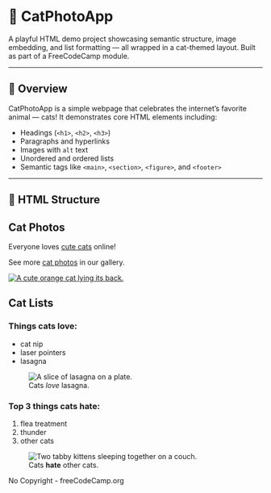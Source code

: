 # 🐾 CatPhotoApp

A playful HTML demo project showcasing semantic structure, image embedding, and list formatting — all wrapped in a cat-themed layout. Built as part of a FreeCodeCamp module.

---

## 📸 Overview

CatPhotoApp is a simple webpage that celebrates the internet’s favorite animal — cats! It demonstrates core HTML elements including:

- Headings (`<h1>`, `<h2>`, `<h3>`)
- Paragraphs and hyperlinks
- Images with `alt` text
- Unordered and ordered lists
- Semantic tags like `<main>`, `<section>`, `<figure>`, and `<footer>`

---

## 🧱 HTML Structure
<!DOCTYPE html>
<html lang="en">
  <head>
    <meta charset="UTF-8">
    <title>CatPhotoApp</title>
  </head>
  <body>
    <main>
      <!-- Cat Photos Section -->
      <section>
        <h2>Cat Photos</h2>
        <p>Everyone loves <a href="https://freecatphotoapp.com">cute cats</a> online!</p>
        <p>See more <a target="_blank"href="https://freecatphotoapp.com">cat photos</a> in our gallery.</p>
        <a href="https://freecatphotoapp.com"><img src="https://cdn.freecodecamp.org/curriculum/cat-photo-app/relaxing-cat.jpg"
        alt="A cute orange cat lying its back."></a>
      </section>
      <section>
        <h2>Cat Lists</h2>
        <h3>Things cats love:</h3>
        <ul>
          <li>cat nip</li>
          <li>laser pointers</li>
          <li>lasagna</li>
        </ul>
        <figure>
          <img src="https://cdn.freecodecamp.org/curriculum/cat-photo-app/lasagna.jpg"
            alt="A slice of lasagna on a plate.">
          <figcaption>Cats <em>love</em> lasagna.</figcaption>
        </figure>
        <h3>Top 3 things cats hate:</h3>
        <ol>
          <li>flea treatment</li>
          <li>thunder</li>
          <li>other cats</li>
        </ol>
        <figure>
          <img src="https://cdn.freecodecamp.org/curriculum/cat-photo-app/cats.jpg" alt="Two tabby kittens sleeping together on a couch.">
          <figcaption>Cats <strong>hate</strong> other cats.</figcaption>
        </figure>
      </section>
    </main>
 <footer>
   <p>
     No Copyright - <aherf="https://www.freecodecamp.org">freeCodeCamp.org</a>
  <p>
</footer>
</body>
<html>



       
 
          
          
      
       
   
 
